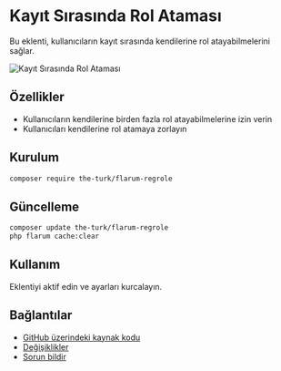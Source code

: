 # Kayıt Sırasında Rol Ataması

Bu eklenti, kullanıcıların kayıt sırasında kendilerine rol atayabilmelerini sağlar.

![Kayıt Sırasında Rol Ataması](https://i.ibb.co/bWjD9fJ/regrole.png)

## Özellikler

- Kullanıcıların kendilerine birden fazla rol atayabilmelerine izin verin
- Kullanıcıları kendilerine rol atamaya zorlayın

## Kurulum

```bash
composer require the-turk/flarum-regrole
```

## Güncelleme

```bash
composer update the-turk/flarum-regrole
php flarum cache:clear
```

## Kullanım

Eklentiyi aktif edin ve ayarları kurcalayın.

## Bağlantılar

- [GitHub üzerindeki kaynak kodu](https://github.com/the-turk/flarum-regrole)
- [Değişiklikler](https://github.com/the-turk/flarum-regrole/blob/master/CHANGELOG.md)
- [Sorun bildir](https://github.com/the-turk/flarum-regrole/issues)
